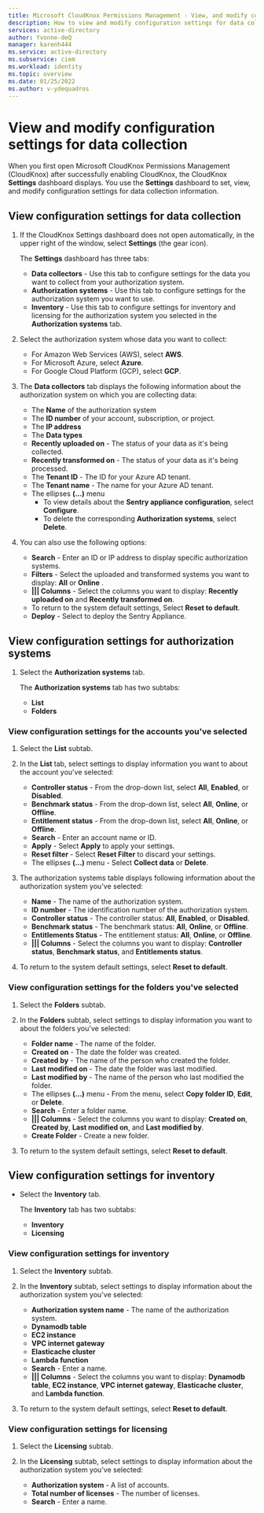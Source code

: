 ```yaml
---
title: Microsoft CloudKnox Permissions Management - View, and modify configuration settings for data collection
description: How to view and modify configuration settings for data collection in Microsoft CloudKnox Permissions Management.
services: active-directory
author: Yvonne-deQ
manager: karenh444
ms.service: active-directory
ms.subservice: ciem
ms.workload: identity
ms.topic: overview
ms.date: 01/25/2022
ms.author: v-ydequadros
---
```


# View and modify configuration settings for data collection

When you first open Microsoft CloudKnox Permissions Management (CloudKnox) after successfully enabling CloudKnox, the CloudKnox **Settings** dashboard displays. You use the **Settings** dashboard to set, view, and modify configuration settings for data collection information.

## View configuration settings for data collection

1. If the CloudKnox Settings dashboard does not open automatically, in the upper right of the window, select **Settings** (the gear icon).

    The **Settings** dashboard has three tabs:

    - **Data collectors** - Use this tab to configure settings for the data you want to collect from your authorization system.
    - **Authorization systems** - Use this tab to configure settings for the authorization system you want to use.
    - **Inventory** - Use this tab to configure settings for inventory and licensing for the authorization system you selected in the **Authorization systems** tab.

1. Select the authorization system whose data you want to collect:

    - For Amazon Web Services (AWS), select **AWS**. 
    - For Microsoft Azure, select **Azure**.
    - For Google Cloud Platform (GCP), select **GCP**.

1. The **Data collectors** tab displays the following information about the authorization system on which you are collecting data:

    - The **Name** of the authorization system
    - The **ID number** of your account, subscription, or project.
    - The **IP address**
    - The **Data types**
    - **Recently uploaded on** - The status of your data as it's being collected.
    - **Recently transformed on** - The status of your data as it's being processed.
    - The **Tenant ID** - The ID for your Azure AD tenant.
    - The **Tenant name** - The name for your Azure AD tenant. 
    - The ellipses **(...)** menu 
        - To view details about the **Sentry appliance configuration**, select **Configure**.
        - To delete the corresponding **Authorization systems**, select **Delete**.

1. You can also use the following options:

    - **Search** - Enter an ID or IP address to display specific authorization systems.
    - **Filters** - Select the uploaded and transformed systems you want to display: **All** or **Online** . 
    - **||| Columns** - Select the columns you want to display: **Recently uploaded on** and **Recently transformed on**.
    - To return to the system default settings, Select **Reset to default**.
    - **Deploy** - Select to deploy the Sentry Appliance. 

## View configuration settings for authorization systems

1. Select the **Authorization systems** tab.

    The **Authorization systems** tab has two subtabs: 

    - **List** 
    - **Folders**

### View configuration settings for the accounts you've selected

1. Select the **List** subtab.

1. In the **List** tab, select settings to display information you want to about the account you've selected:

    - **Controller status** - From the drop-down list, select **All**, **Enabled**, or **Disabled**.
    - **Benchmark status** - From the drop-down list, select **All**, **Online**, or **Offline**.
    - **Entitlement status** - From the drop-down list, select **All**, **Online**, or **Offline**.
    - **Search** - Enter an account name or ID.
    - **Apply** - Select **Apply** to apply your settings.
    - **Reset filter** - Select **Reset Filter** to discard your settings.
    - The ellipses **(...)** menu - Select **Collect data** or **Delete**.

1. The authorization systems table displays following information about the authorization system you've selected:

    - **Name** - The name of the authorization system.
    - **ID number** - The identification number of the authorization system.
    - **Controller status** - The controller status: **All**, **Enabled**, or **Disabled**.
    - **Benchmark status** - The benchmark status: **All**, **Online**, or **Offline**.
    - **Entitlements Status** - The entitlement status: **All**, **Online**, or **Offline**.
    - **||| Columns** - Select the columns you want to display: **Controller status**, **Benchmark status**, and **Entitlements status**.

1. To return to the system default settings, select **Reset to default**.

### View configuration settings for the folders you've selected

1. Select the **Folders** subtab.

1. In the **Folders** subtab, select settings to display information you want to about the folders you've selected:

    - **Folder name** - The name of the folder.
    - **Created on** - The date the folder was created.
    - **Created by** - The name of the person who created the folder.
    - **Last modified on** - The date the folder was last modified.
    - **Last modified by** - The name of the person who last modified the folder.
    - The ellipses **(...)** menu - From the menu, select **Copy folder ID**, **Edit**, or **Delete**.
    - **Search** - Enter a folder name.
    - **||| Columns** - Select the columns you want to display: **Created on**, **Created by**, **Last modified on**, and **Last modified by**.
    - **Create Folder** - Create a new folder. 

1. To return to the system default settings, select **Reset to default**.


## View configuration settings for inventory

- Select the **Inventory** tab.

    The **Inventory** tab has two subtabs:

    - **Inventory** 
    - **Licensing**

### View configuration settings for inventory

1. Select the **Inventory** subtab.

1. In the **Inventory** subtab, select settings to display information about the authorization system you've selected:

    - **Authorization system name** - The name of the authorization system.
    - **Dynamodb table**
    - **EC2 instance**
    - **VPC internet gateway**
    - **Elasticache cluster**
    - **Lambda function**
    - **Search** - Enter a name.
    - **||| Columns** - Select the columns you want to display: **Dynamodb table**, **EC2 instance**, **VPC internet gateway**, **Elasticache cluster**, and **Lambda function**.

1. To return to the system default settings, select **Reset to default**.

### View configuration settings for licensing

1. Select the **Licensing** subtab.

1. In the **Licensing** subtab, select settings to display information about the authorization system you've selected:

    - **Authorization system** - A list of accounts.
    - **Total number of licenses** - The number of licenses.
    - **Search** - Enter a name.

<!---## Next steps--->